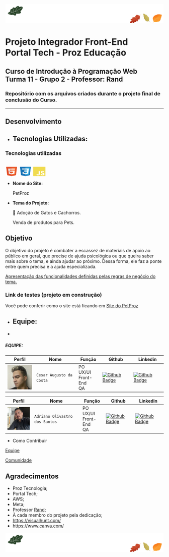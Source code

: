 ![Green Retro Vintage Oak Tree Logo (Capa para Facebook) (1640 × 200 px)](img/markedown/capa_face.png)

# Projeto Integrador Front-End <br> Portal Tech - Proz Educação
## Curso de Introdução à Programação Web <br> Turma 11 - Grupo 2 - Professor: Rand
### Repositório com os arquivos criados durante o projeto final de conclusão do Curso.

---

## Desenvolvimento

- ## **Tecnologias Utilizadas:**

### Tecnologias utilizadas

<div style="display: inline_block"><br>
  <img align="center" alt="icone-HTML" height="30" width="40" src="https://raw.githubusercontent.com/devicons/devicon/master/icons/html5/html5-original.svg">
  <img align="center" alt="icone-CSS" height="30" width="40" src="https://raw.githubusercontent.com/devicons/devicon/master/icons/css3/css3-original.svg">
  <img align="center" alt="icone-Js" height="30" width="40" src="https://raw.githubusercontent.com/devicons/devicon/master/icons/javascript/javascript-plain.svg">
</div>

- **Nome do Site:**

  PetProz 
  
- **Tema do Projeto:**

  :dog: Adoção de Gatos e Cachorros.
  
  Venda de produtos para Pets.
  
## Objetivo

O objetivo do projeto é combater a escassez de materiais de apoio ao público em geral, 
que precise de ajuda psicológica ou que queira saber mais sobre o tema, e ainda ajudar ao próximo.
Dessa forma, ele faz a ponte entre quem precisa e a ajuda especializada. 



[Apresentação das funcionalidades definidas pelas regras de negócio do tema.](https://github.com/cesar-augusto-costa/projeto_integrador_FRONT_END_proz_turma11_grupo2/blob/main/markedown/regras_negocio.md)

### Link de testes (projeto em construção)

Você pode conferir como o site está ficando em [Site do PetProz](https://cesar-augusto-costa.github.io/projeto_integrador_FRONT_END_proz_turma11_grupo2/)

- ## **Equipe:**
- 
##### EQUIPE:

| Perfil | Nome | Função | Github | Linkedin |
| ---------------- | ----- | --------- | --------- | --------- |
| <img width="100" alt="Foto de Perfil do Cesar" src="./img/perfil_equipe/perfil_cesar.jpg"> | `Cesar Augusto da Costa` | PO <br> UX/UI <br> Front-End <br> QA | [![Github Badge](https://img.shields.io/badge/-Github-000?style=flat-square&logo=Github&logoColor=white)](https://github.com/cesar-augusto-costa) | [![Github Badge](https://img.shields.io/badge/LinkedIn-0077B5?style=for-the-badge&logo=linkedin&logoColor=white)](https://www.linkedin.com/in/cesar-augusto-costa/) |

| Perfil | Nome | Função | Github | Linkedin |
| ---------------- | ----- | --------- | --------- | --------- |
| <img width="100" alt="Foto de Perfil do Cesar" src="img/perfil_equipe/perfill_Adriano.jpeg"> | `Adriano Olivastro dos Santos` | PO <br> UX/UI <br> Front-End <br> QA | [![Github Badge](https://img.shields.io/badge/-Github-000?style=flat-square&logo=Github&logoColor=white)](https://github.com/olivastroaos) | [![Github Badge](https://img.shields.io/badge/LinkedIn-0077B5?style=for-the-badge&logo=linkedin&logoColor=white)](https://www.linkedin.com/in/adriano-olivastro-95841561/) |

* Como Contribuir

[Equipe](markedown/como_contribuir_equipe.md)

[Comunidade](markedown/como_contribuir_comunidade.md)

## Agradecimentos

* Proz Tecnologia;
* Portal Tech;
* AWS;
* Meta;
* Professor [Rand](https://github.com/LuthGom);
* À cada membro do projeto pela dedicação;
* https://visualhunt.com/
* https://www.canva.com/

![Green Retro Vintage Oak Tree Logo (Capa para Facebook) (1640 × 200 px)](img/markedown/capa_face.png)
